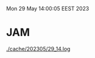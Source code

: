 Mon 29 May 14:00:05 EEST 2023
# JAM
<a href='./cache/202305/29_14.log'>./cache/202305/29_14.log</a>
